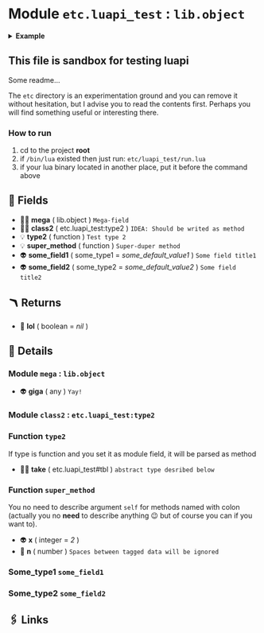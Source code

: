 # Module `etc.luapi_test` : `lib.object`

<details><summary><b>Example</b></summary>

```lua
print(2+2)
```

</details>

## This file is sandbox for testing luapi

Some readme...

The `etc` directory is an experimentation ground and you can remove it
without hesitation, but I advise you to read the contents first. Perhaps you
will find something useful or interesting there.

### How to run

1. cd to the project **root**
2. if `/bin/lua` existed then just run: `etc/luapi_test/run.lua`
3. if your lua binary located in another place, put it before the command above

## 📜 Fields

- 👨‍👦 **mega** ( lib.object )
	`Mega-field`
- 👨‍👦 **class2** ( etc.luapi_test:type2 )
	`IDEA: Should be writed as method`
- 💡 **type2** ( function )
	`Test type 2`
- 💡 **super_method** ( function )
	`Super-duper method`
- 👽 **some_field1** ( some_type1 = *some_default_value1* )
	`Some field title1`
- 👽 **some_field2** ( some_type2 = *some_default_value2* )
	`Some field title2`

## 🪃 Returns

- 🔌 **lol** ( boolean = *nil* )

## 🧩 Details

### Module `mega` : `lib.object`

- 👽 **giga** ( any )
	`Yay!`

### Module `class2` : `etc.luapi_test:type2`

### Function `type2`

If type is function and you set it as module field, it will be parsed as method

- 👨‍👦 **take** ( etc.luapi_test#tbl )
	`abstract type desribed below`

### Function `super_method`

You no need to describe argument `self` for methods named with colon
(actually you no **need** to describe anything 😉
but of course you can if you want to).

- 👽 **x** ( integer = *2* )
- 🧮 **n** ( number )
	`Spaces between tagged data will be ignored`

### Some_type1 `some_field1`

### Some_type2 `some_field2`

## 🖇️ Links
